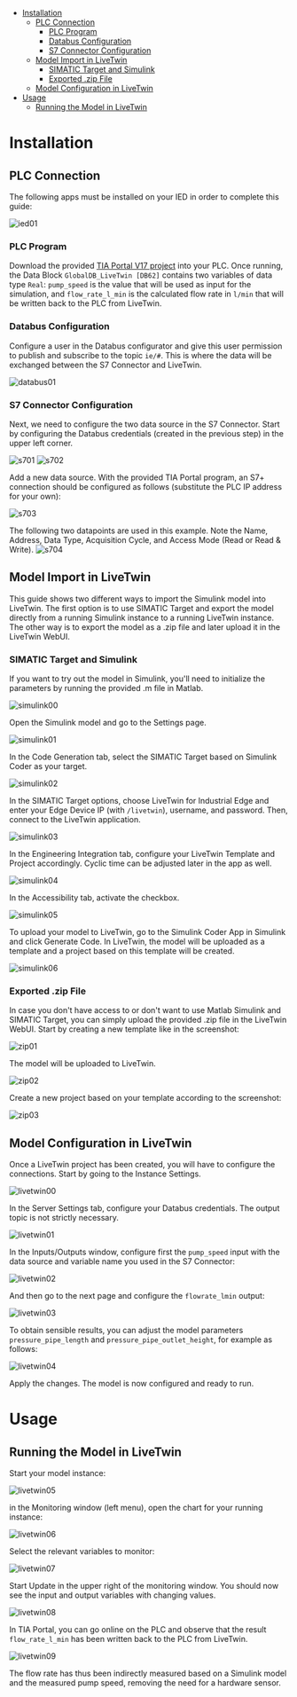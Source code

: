 - [Installation](#installation)
  - [PLC Connection](#plc-connection)
    - [PLC Program](#plc-program)
    - [Databus Configuration](#databus-configuration)
    - [S7 Connector Configuration](#s7-connector-configuration)
  - [Model Import in LiveTwin](#model-import-in-livetwin)
    - [SIMATIC Target and Simulink](#simatic-target-and-simulink)
    - [Exported .zip File](#exported-zip-file)
  - [Model Configuration in LiveTwin](#model-configuration-in-livetwin)
- [Usage](#usage)
  - [Running the Model in LiveTwin](#running-the-model-in-livetwin)
  

# Installation

## PLC Connection

The following apps must be installed on your IED in order to complete this guide:

![ied01](/docs/graphics/ied_01.png)

### PLC Program

Download the provided [TIA Portal V17 project](/src/LiveTwin_Pump.zap17) into your PLC. Once running, the Data Block `GlobalDB_LiveTwin [DB62]` contains two variables of data type `Real`: `pump_speed` is the value that will be used as input for the simulation, and `flow_rate_l_min` is the calculated flow rate in `l/min` that will be written back to the PLC from LiveTwin.

### Databus Configuration

Configure a user in the Databus configurator and give this user permission to publish and subscribe to the topic `ie/#`. This is where the data will be exchanged between the S7 Connector and LiveTwin.

![databus01](/docs/graphics/databus_01.png)

### S7 Connector Configuration

Next, we need to configure the two data source in the S7 Connector. Start by configuring the Databus credentials (created in the previous step) in the upper left corner.

![s701](/docs/graphics/s7_01.png)
![s702](/docs/graphics/s7_02.png)

Add a new data source. With the provided TIA Portal program, an S7+ connection should be configured as follows (substitute the PLC IP address for your own):

![s703](/docs/graphics/s7_03.png)

The following two datapoints are used in this example. Note the Name, Address, Data Type, Acquisition Cycle, and Access Mode (Read or Read & Write).
![s704](/docs/graphics/s7_04.png)

## Model Import in LiveTwin

This guide shows two different ways to import the Simulink model into LiveTwin. The first option is to use SIMATIC Target and export the model directly from a running Simulink instance to a running LiveTwin instance. The other way is to export the model as a .zip file and later upload it in the LiveTwin WebUI.

### SIMATIC Target and Simulink

If you want to try out the model in Simulink, you'll need to initialize the parameters by running the provided .m file in Matlab.

![simulink00](/docs/graphics/simulink_00.png)

Open the Simulink model and go to the Settings page.

![simulink01](/docs/graphics/simulink_01.png)

In the Code Generation tab, select the SIMATIC Target based on Simulink Coder as your target.

![simulink02](/docs/graphics/simulink_02.png)

In the SIMATIC Target options, choose LiveTwin for Industrial Edge and enter your Edge Device IP (with `/livetwin`), username, and password. Then, connect to the LiveTwin application.

![simulink03](/docs/graphics/simulink_03.png)

In the Engineering Integration tab, configure your LiveTwin Template and Project accordingly. Cyclic time can be adjusted later in the app as well.

![simulink04](/docs/graphics/simulink_04.png)

In the Accessibility tab, activate the checkbox.

![simulink05](/docs/graphics/simulink_05.png)

To upload your model to LiveTwin, go to the Simulink Coder App in Simulink and click Generate Code. In LiveTwin, the model will be uploaded as a template and a project based on this template will be created.

![simulink06](/docs/graphics/simulink_06.png)

### Exported .zip File

In case you don't have access to or don't want to use Matlab Simulink and SIMATIC Target, you can simply upload the provided .zip file in the LiveTwin WebUI. Start by creating a new template like in the screenshot:

![zip01](/docs/graphics/livetwin_zip_01.png)

The model will be uploaded to LiveTwin.

![zip02](/docs/graphics/livetwin_zip_02.png)

Create a new project based on your template according to the screenshot:

![zip03](/docs/graphics/livetwin_zip_03.png)

## Model Configuration in LiveTwin

Once a LiveTwin project has been created, you will have to configure the connections. Start by going to the Instance Settings.

![livetwin00](/docs/graphics/livetwin_settings_00.png)

In the Server Settings tab, configure your Databus credentials. The output topic is not strictly necessary.

![livetwin01](/docs/graphics/livetwin_settings_01.png)

In the Inputs/Outputs window, configure first the `pump_speed` input with the data source and variable name you used in the S7 Connector:

![livetwin02](/docs/graphics/livetwin_settings_02.png)

And then go to the next page and configure the `flowrate_lmin` output:

![livetwin03](/docs/graphics/livetwin_settings_03.png)

To obtain sensible results, you can adjust the model parameters `pressure_pipe_length` and `pressure_pipe_outlet_height`, for example as follows:

![livetwin04](/docs/graphics/livetwin_settings_04.png)

Apply the changes. The model is now configured and ready to run.

# Usage

## Running the Model in LiveTwin

Start your model instance:

![livetwin05](/docs/graphics/livetwin_settings_05.png)

in the Monitoring window (left menu), open the chart for your running instance:

![livetwin06](/docs/graphics/livetwin_settings_06.png)

Select the relevant variables to monitor:

![livetwin07](/docs/graphics/livetwin_settings_07.png)

Start Update in the upper right of the monitoring window. You should now see the input and output variables with changing values.

![livetwin08](/docs/graphics/livetwin_settings_08.png)

In TIA Portal, you can go online on the PLC and observe that the result `flow_rate_l_min` has been written back to the PLC from LiveTwin.

![livetwin09](/docs/graphics/livetwin_settings_09.png)

The flow rate has thus been indirectly measured based on a Simulink model and the measured pump speed, removing the need for a hardware sensor.